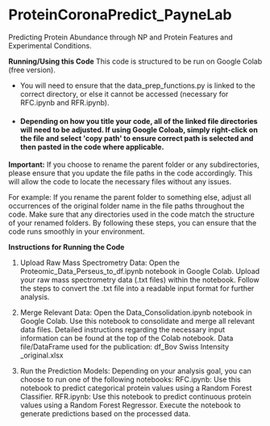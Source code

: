 # ProteinCoronaPredict_PayneLab
 Predicting Protein Abundance through NP and Protein Features and Experimental Conditions.

**Running/Using this Code**
This code is structured to be run on Google Colab (free version). 

- You will need to ensure that the data_prep_functions.py is linked to the correct directory, or else it cannot be accessed (necessary for RFC.ipynb and RFR.ipynb).
- #### Depending on how you title your code, all of the linked file directories will need to be adjusted. If using Google Coloab, simply right-click on the file and select 'copy path' to ensure correct path is selected and then pasted in the code where applicable.

**Important:** If you choose to rename the parent folder or any subdirectories, please ensure that you update the file paths in the code accordingly. This will allow the code to locate the necessary files without any issues.

For example:
If you rename the parent folder to something else, adjust all occurrences of the original folder name in the file paths throughout the code.
Make sure that any directories used in the code match the structure of your renamed folders.
By following these steps, you can ensure that the code runs smoothly in your environment.

**Instructions for Running the Code**

1) Upload Raw Mass Spectrometry Data:
   Open the Proteomic_Data_Perseus_to_df.ipynb notebook in Google Colab.
   Upload your raw mass spectrometry data (.txt files) within the notebook.
   Follow the steps to convert the .txt file into a readable input format for further analysis.

2) Merge Relevant Data:
   Open the Data_Consolidation.ipynb notebook in Google Colab.
   Use this notebook to consolidate and merge all relevant data files.
   Detailed instructions regarding the necessary input information can be found at the top of the Colab notebook.
   Data file/DataFrame used for the publication: df_Bov Swiss Intensity _original.xlsx

4) Run the Prediction Models:
   Depending on your analysis goal, you can choose to run one of the following notebooks:
   RFC.ipynb: Use this notebook to predict categorical protein values using a Random Forest Classifier.
   RFR.ipynb: Use this notebook to predict continuous protein values using a Random Forest Regressor.
   Execute the notebook to generate predictions based on the processed data.

